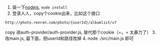 1. 装一下[nodejs](https://nodejs.org/en/), `node install`
2. 登录人人，copy个cookie出来，比如这个接口
```
http://photo.renren.com/photo/{userId}/albumlist/v7
```
copy 进auth-provider/auth-provider.js, 替代那个cookie（=。= 太暴力了）
3. 改main.js, 最下面，把userId和路径改掉
4. node ./src/main.js 即可
